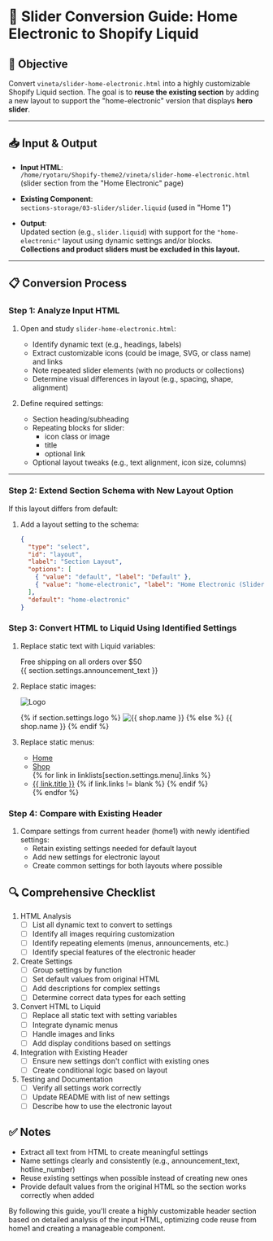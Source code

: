 # 🧩 Slider Conversion Guide: Home Electronic to Shopify Liquid

## 🎯 Objective
Convert `vineta/slider-home-electronic.html` into a highly customizable Shopify Liquid section. The goal is to **reuse the existing section** by adding a new layout to support the "home-electronic" version that displays **hero slider**.

---

## 📥 Input & Output

- **Input HTML**:  
  `/home/ryotaru/Shopify-theme2/vineta/slider-home-electronic.html`  
  (slider section from the "Home Electronic" page)

- **Existing Component**:  
  `sections-storage/03-slider/slider.liquid` (used in "Home 1")

- **Output**:  
  Updated section (e.g., `slider.liquid`) with support for the `"home-electronic"` layout using dynamic settings and/or blocks.  
  **Collections and product sliders must be excluded in this layout.**

---

## 📋 Conversion Process

### Step 1: Analyze Input HTML

1. Open and study `slider-home-electronic.html`:
   - Identify dynamic text (e.g., headings, labels)
   - Extract customizable icons (could be image, SVG, or class name) and links
   - Note repeated slider elements (with no products or collections)
   - Determine visual differences in layout (e.g., spacing, shape, alignment)

2. Define required settings:
   - Section heading/subheading
   - Repeating blocks for slider:
     - icon class or image
     - title
     - optional link
   - Optional layout tweaks (e.g., text alignment, icon size, columns)

---

### Step 2: Extend Section Schema with New Layout Option

If this layout differs from default:

1. Add a layout setting to the schema:
   ```json
   {
     "type": "select",
     "id": "layout",
     "label": "Section Layout",
     "options": [
       { "value": "default", "label": "Default" },
       { "value": "home-electronic", "label": "Home Electronic (Slider)" }
     ],
     "default": "home-electronic"
   }


### Step 3: Convert HTML to Liquid Using Identified Settings
1. Replace static text with Liquid variables:
   
   <!-- Example from original HTML -->
   <div class="announcement-text">Free shipping on all orders over $50</div>
   
   <!-- Convert to -->
   <div class="announcement-text">{{ section.settings.announcement_text }}</div>
   

2. Replace static images:
   
   <!-- Example from original HTML -->
   <img src="assets/images/logo.png" alt="Logo">
   
   <!-- Convert to -->
   {% if section.settings.logo %}
     <img src="{{ section.settings.logo | img_url: '200x' }}" alt="{{ shop.name }}">
   {% else %}
     <span>{{ shop.name }}</span>
   {% endif %}
   

3. Replace static menus:
   
   <!-- Example from original HTML -->
   <ul class="menu">
     <li><a href="#">Home</a></li>
     <li><a href="#">Shop</a></li>
   </ul>
   
   <!-- Convert to -->
   <ul class="menu">
     {% for link in linklists[section.settings.menu].links %}
       <li>
         <a href="{{ link.url }}">{{ link.title }}</a>
         {% if link.links != blank %}
           <!-- Submenu logic -->
         {% endif %}
       </li>
     {% endfor %}
   </ul>
   

### Step 4: Compare with Existing Header
1. Compare settings from current header (home1) with newly identified settings:
   - Retain existing settings needed for default layout
   - Add new settings for electronic layout
   - Create common settings for both layouts where possible

## 🔍 Comprehensive Checklist

1. HTML Analysis
   - [ ] List all dynamic text to convert to settings
   - [ ] Identify all images requiring customization
   - [ ] Identify repeating elements (menus, announcements, etc.)
   - [ ] Identify special features of the electronic header

2. Create Settings
   - [ ] Group settings by function
   - [ ] Set default values from original HTML
   - [ ] Add descriptions for complex settings
   - [ ] Determine correct data types for each setting

3. Convert HTML to Liquid
   - [ ] Replace all static text with setting variables
   - [ ] Integrate dynamic menus
   - [ ] Handle images and links
   - [ ] Add display conditions based on settings

4. Integration with Existing Header
   - [ ] Ensure new settings don't conflict with existing ones
   - [ ] Create conditional logic based on layout

5. Testing and Documentation
   - [ ] Verify all settings work correctly
   - [ ] Update README with list of new settings
   - [ ] Describe how to use the electronic layout

## ✅ Notes
- Extract all text from HTML to create meaningful settings
- Name settings clearly and consistently (e.g., announcement_text, hotline_number)
- Reuse existing settings when possible instead of creating new ones
- Provide default values from the original HTML so the section works correctly when added

By following this guide, you'll create a highly customizable header section based on detailed analysis of the input HTML, optimizing code reuse from home1 and creating a manageable component.